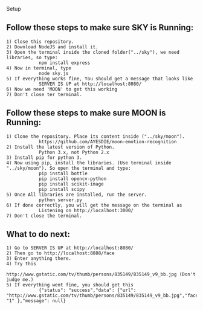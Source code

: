 Setup

##	Follow these steps to make sure SKY is Running:
	1) Close this repository.
	2) Download NodeJS and install it.
	3) Open the terminal inside the cloned folder("../sky"), we need libraries, so type: 
				npm install express
	4) Now in terminal, type 
				node sky.js
	5) If everything works fine, You should get a message that looks like 
				SERVER IS UP at http://localhost:8080/
	6) Now we need 'MOON' to get this working
	7) Don't close ter terminal.


##	Follow these steps to make sure MOON is Running:
	1) Clone the repository. Place its content inside ("../sky/moon").
				https://github.com/AYESDIE/moon-emotion-recognition
	2) Install the latest version of Python. 
				Python 3.x, not Python 2.x
	3) Install pip for python 3.
	4) Now using pip, install the libraries. (Use terminal inside "../sky/moon"). So open the terminal and type:
				pip install bottle
				pip install opencv-python
				pip install scikit-image
				pip install scipy
	5) Once All libraries are installed, run the server.
				python server.py
	6) If done correctly, you will get the message on the terminal as
				Listening on http://localhost:3000/
	7) Don't close the terminal.



##  What to do next:
	1) Go to SERVER IS UP at http://localhost:8080/
	2) Then go to http://localhost:8888/face
	3) Enter anything there.
	4) Try this 
				http://www.gstatic.com/tv/thumb/persons/835149/835149_v9_bb.jpg (Don't judge me.)
	5) If everything went fine, you should get this
				{"status": "success","data": {"url": "http://www.gstatic.com/tv/thumb/persons/835149/835149_v9_bb.jpg","faces": "1" },"message": null}
